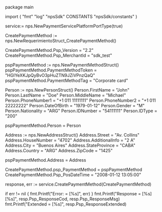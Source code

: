 package main

import (
        "fmt"
        "log"
        "npsSdk"
        CONSTANTS "npsSdk/constants"
)

service:= nps.NewPaymentServicePlatformPortType(true)

CreatePaymentMethod := nps.NewRequerimientoStruct_CreatePaymentMethod()

CreatePaymentMethod.Psp_Version = "2.2"
CreatePaymentMethod.Psp_MerchantId = "sdk_test"

pspPaymentMethod := nps.NewPaymentMethodStruct()
pspPaymentMethod.PaymentMethodToken = "HGIYeXKJpQyBvO3pHuZTN9JZiVPnzQaQ"
pspPaymentMethod.PaymentMethodTag = "Corporate card"

Person := nps.NewPersonStruct()
Person.FirstName = "John"
Person.LastName = "Doe"
Person.MiddleName = "Michael"
Person.PhoneNumber1 = "+1 011 11111111"
Person.PhoneNumber2 = "+1 011 22222222"
Person.DateOfBirth = "1979-01-12"
Person.Gender = "M"
Person.Nationality = "ARG"
Person.IDNumber = "54111111"
Person.IDType = "200"

pspPaymentMethod.Person = Person

Address := nps.NewAddressStruct()
Address.Street = "Av. Collins"
Address.HouseNumber = "4702"
Address.AdditionalInfo = "2 A"
Address.City = "Buenos Aires"
Address.StateProvince = "CABA"
Address.Country = "ARG"
Address.ZipCode = "1425"

pspPaymentMethod.Address = Address

CreatePaymentMethod.psp_PaymentMethod = pspPaymentMethod
CreatePaymentMethod.Psp_PosDateTime = "2008-01-12 13:05:00"

response, err := service.CreatePaymentMethod(CreatePaymentMethod)

if err != nil {
    fmt.Printf("Error: = [%s]", err)
}
fmt.Printf("Response = [%s] [%s]", resp.Psp_ResponseCod, resp.Psp_ResponseMsg)
fmt.Printf("Extended = [%s]", resp.Psp_ResponseExtended)



